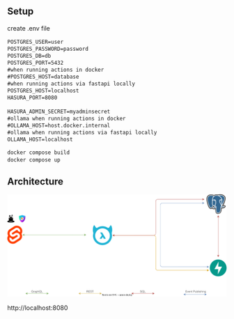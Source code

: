 ## Setup

create .env file
```env
POSTGRES_USER=user
POSTGRES_PASSWORD=password
POSTGRES_DB=db
POSTGRES_PORT=5432
#when running actions in docker 
#POSTGRES_HOST=database
#when running actions via fastapi locally
POSTGRES_HOST=localhost
HASURA_PORT=8080

HASURA_ADMIN_SECRET=myadminsecret
#ollama when running actions in docker 
#OLLAMA_HOST=host.docker.internal
#ollama when running actions via fastapi locally
OLLAMA_HOST=localhost
```

```sh 
docker compose build
docker compose up
```

## Architecture

![architecture](specs/Architecture.svg)

http://localhost:8080
